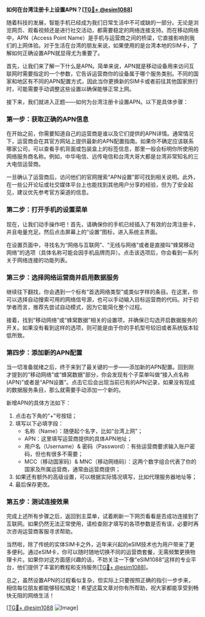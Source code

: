 **如何在台湾注册卡上设置APN？[[TG💪+ @esim1088](https://t.me/s/esim1088)]**

随着科技的发展，智能手机已经成为我们日常生活中不可或缺的一部分。无论是浏览网页、观看视频还是进行社交活动，都需要稳定的网络连接支持。而在移动网络中，APN（Access Point Name）是手机与运营商之间的桥梁，它直接影响到我们的上网体验。对于生活在台湾的朋友来说，如果使用的是台湾本地的SIM卡，了解如何正确设置APN就显得尤为重要了。

首先，让我们来了解一下什么是APN。简单来说，APN就是移动设备用来访问互联网时需要指定的一个参数，它告诉运营商你的设备属于哪个服务类别。不同的国家和地区有不同的APN配置方式，因此当你更换新的SIM卡或者前往其他国家旅行时，可能需要手动调整这些设置以确保能够正常上网。

接下来，我们就进入正题——如何为台湾注册卡设置APN。以下是具体步骤：

### 第一步：获取正确的APN信息
在开始之前，你需要知道自己的运营商是谁以及它们提供的APN详情。通常情况下，运营商会在其官方网站上提供最新的APN配置指南。如果你不确定应该联系哪家公司，可以查看手机背面或包装盒上的标签信息，那里一般会标明你所使用的网络服务商名称。例如，中华电信、远传电信和台湾大哥大都是台湾非常知名的三大电信运营商。

一旦确认了运营商后，访问他们的官网搜索“APN设置”即可找到相关说明。此外，在一些公开论坛或社交媒体平台上也能找到其他用户分享的经验，但为了安全起见，建议优先参考官方渠道的信息。

### 第二步：打开手机的设置菜单
现在，让我们动手操作吧！首先，请确保你的手机已经插入了有效的台湾注册卡，并且电量充足。然后点击屏幕上的“设置”图标，进入系统主界面。

在设置页面中，寻找名为“网络与互联网”、“无线与网络”或者是直接叫“蜂窝移动网络”的选项（具体名称可能会因手机品牌而异）。点击该选项后，你会看到一系列关于网络连接的功能列表。

### 第三步：选择网络运营商并启用数据服务
继续往下翻找，你会遇到一个标有“首选网络类型”或类似字样的条目。在这里，你可以选择自动搜索可用的网络信号源，也可以手动输入目标运营商的代码。对于初学者而言，推荐先尝试自动模式，因为它能简化整个过程。

接着，找到“移动网络”或“蜂窝数据”相关的设置项，并确保已勾选开启数据服务的开关。如果没有看到这样的选项，则可能是由于你的手机型号较旧或者系统版本较低所致。

### 第四步：添加新的APN配置
当一切准备就绪之后，终于来到了最关键的一步——添加新的APN配置。回到刚才提到的“移动网络”或“蜂窝数据”部分，你会发现有个子菜单叫做“接入点名称(APN)”或者是“APN设置”。点击它后会出现当前已有的APN记录，如果没有现成的数据服务条目，那么就需要手动添加一个新的。

新增APN的具体方法如下：
1. 点击右下角的“+”号按钮；
2. 填写以下必填字段：
   - 名称（Name）：随便起个名字，比如“台湾上网”；
   - APN：这里填写运营商提供的具体APN地址；
   - 用户名（Username）& 密码（Password）：有些运营商要求输入账户密码，但也有很多不需要；
   - MCC（移动国家码）& MNC（移动网络码）：这两个数字组合代表了你的国家及所属运营商，通常由运营商提供；
3. 如果还有额外的高级设置，可以根据实际情况填写，比如代理服务器地址等；
4. 最后保存更改。

### 第五步：测试连接效果
完成上述所有步骤之后，返回到主菜单，试着刷新一下网页看看是否成功连接到了互联网。如果仍然无法正常使用，请检查刚才填写的各项参数是否有误，必要时再次咨询运营商客服寻求帮助。

当然啦，除了传统的实体SIM卡之外，近年来兴起的eSIM技术也为用户带来了更多便利。通过eSIM卡，你可以随时随地切换不同的运营商套餐，无需频繁更换物理卡片。如果你对这方面感兴趣的话，不妨关注一下像“eSIM1088”这样的专业平台，他们提供了丰富的教程和支持服务[[TG💪+ @esim1088](https://t.me/s/esim1088)]。

总之，虽然设置APN的过程看似复杂，但实际上只要按照正确的指引一步步来，相信每位朋友都能够轻松搞定！希望这篇文章对你有所帮助，祝大家都能享受到畅快无阻的网络生活！

[[TG💪+ @esim1088](https://t.me/s/esim1088) ![Image](https://i.postimg.cc/4NQfJmqS/Snipaste-2025-05-13-00-14-12.png)]